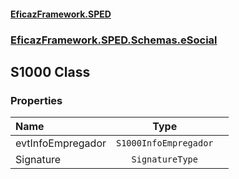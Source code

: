 #### [EficazFramework.SPED](EficazFrameworkSPED.md 'EficazFramework SPED')
### [EficazFramework.SPED.Schemas.eSocial](EficazFramework.SPED.Schemas.eSocial.md 'EficazFramework.SPED.Schemas.eSocial')

## S1000 Class
### Properties

| Name | Type | |
| :--- | :---: | :--- |
| evtInfoEmpregador | `S1000InfoEmpregador` |  |
| Signature | `SignatureType` |  |
